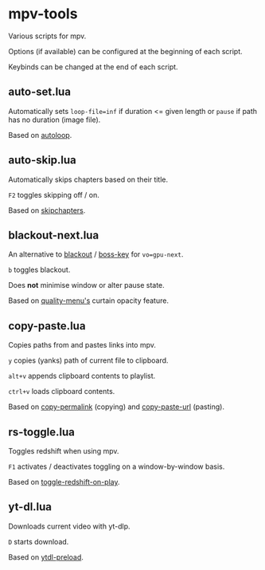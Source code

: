 # mpv-tools

Various scripts for mpv. 

Options (if available) can be configured at the beginning of each script. 

Keybinds can be changed at the end of each script.

## auto-set.lua

Automatically sets `loop-file=inf` if duration <= given length or `pause` if path has no duration (image file).

Based on [autoloop](https://github.com/zc62/mpv-scripts/blob/master/autoloop.lua).

## auto-skip.lua

Automatically skips chapters based on their title.

`F2` toggles skipping off / on.

Based on [skipchapters](https://github.com/haasn/gentoo-conf/blob/xor/home/nand/.mpv/scripts/avail/skipchapters.lua).

## blackout-next.lua

An alternative to [blackout](https://github.com/sibwaf/mpv-scripts/blob/master/blackout.lua) / [boss-key](https://github.com/detuur/mpv-scripts/blob/master/boss-key.lua) for `vo=gpu-next`.

`b` toggles blackout.

Does **not** minimise window or alter pause state.

Based on [quality-menu's](https://github.com/christoph-heinrich/mpv-quality-menu) curtain opacity feature.

## copy-paste.lua

Copies paths from and pastes links into mpv.

`y` copies (yanks) path of current file to clipboard.

`alt+v` appends clipboard contents to playlist.

`ctrl+v` loads clipboard contents.

Based on [copy-permalink](https://gist.github.com/olejorgenb/a5194d9bc183dbe0bfb02aac18fe37f9) (copying) and [copy-paste-url](https://github.com/yassin-l/copy-paste-url/blob/master/copy-paste-url.lua) (pasting).

## rs-toggle.lua

Toggles redshift when using mpv.

`F1` activates / deactivates toggling on a window-by-window basis.

Based on [toggle-redshift-on-play](https://gist.github.com/CreamyCookie/d036b66af4e17ea527d08e303eb96145). 

## yt-dl.lua

Downloads current video with yt-dlp.

`D` starts download.

Based on [ytdl-preload](https://gist.github.com/bitingsock/17d90e3deeb35b5f75e55adb19098f58).

